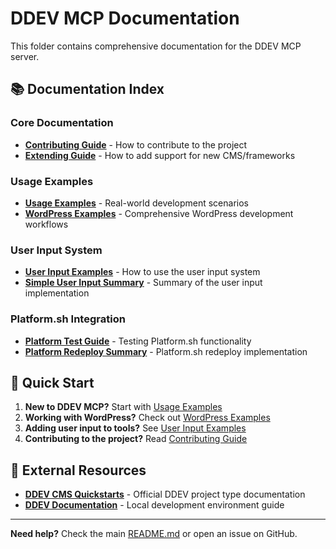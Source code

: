# DDEV MCP Documentation

This folder contains comprehensive documentation for the DDEV MCP server.

## 📚 Documentation Index

### **Core Documentation**
- **[Contributing Guide](CONTRIBUTING.md)** - How to contribute to the project
- **[Extending Guide](EXTENDING.md)** - How to add support for new CMS/frameworks

### **Usage Examples**
- **[Usage Examples](USAGE_EXAMPLES.md)** - Real-world development scenarios
- **[WordPress Examples](WORDPRESS_EXAMPLES.md)** - Comprehensive WordPress development workflows

### **User Input System**
- **[User Input Examples](USER_INPUT_EXAMPLES.md)** - How to use the user input system
- **[Simple User Input Summary](SIMPLE_USER_INPUT_SUMMARY.md)** - Summary of the user input implementation

### **Platform.sh Integration**
- **[Platform Test Guide](PLATFORM_TEST.md)** - Testing Platform.sh functionality
- **[Platform Redeploy Summary](PLATFORM_REDEPLOY_SUMMARY.md)** - Platform.sh redeploy implementation

## 🚀 Quick Start

1. **New to DDEV MCP?** Start with [Usage Examples](USAGE_EXAMPLES.md)
2. **Working with WordPress?** Check out [WordPress Examples](WORDPRESS_EXAMPLES.md)
3. **Adding user input to tools?** See [User Input Examples](USER_INPUT_EXAMPLES.md)
4. **Contributing to the project?** Read [Contributing Guide](CONTRIBUTING.md)

## 📖 External Resources

- **[DDEV CMS Quickstarts](https://docs.ddev.com/en/stable/users/quickstart/)** - Official DDEV project type documentation
- **[DDEV Documentation](https://ddev.readthedocs.io/)** - Local development environment guide

---

**Need help?** Check the main [README.md](../README.md) or open an issue on GitHub.
